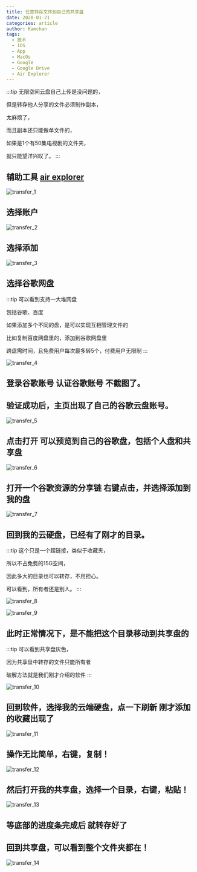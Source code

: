 ```yaml
---
title: 任意转存文件到自己的共享盘
date: 2020-01-21
categories: article
author: Kamchan
tags:
  - 技术
  - IOS
  - App
  - MacOs
  - Google
  - Google Drive
  - Air Explorer
---
```


:::tip
无限空间云盘自己上传是没问题的，

但是转存他人分享的文件必须制作副本，

太麻烦了，

而且副本还只能做单文件的，

如果是1个有50集电视剧的文件夹，

就只能望洋兴叹了。
:::

## 辅助工具 [air explorer](https://www.airexplorer.net/zh-cn/)

![transfer_1](https://kamchan.oss-cn-shenzhen.aliyuncs.com/technology/transfer/transfer_1.png)

## 选择账户

![transfer_2](https://kamchan.oss-cn-shenzhen.aliyuncs.com/technology/transfer/transfer_2.png)

## 选择添加

![transfer_3](https://kamchan.oss-cn-shenzhen.aliyuncs.com/technology/transfer/transfer_3.png)

## 选择谷歌网盘

:::tip
可以看到支持一大堆网盘

包括谷歌、百度

如果添加多个不同的盘，是可以实现互相管理文件的

比如复制百度网盘里的，添加到谷歌网盘里

跨盘需时间，且免费用户每次最多转5个，付费用户无限制
:::

![transfer_4](https://kamchan.oss-cn-shenzhen.aliyuncs.com/technology/transfer/transfer_4.png)

## 登录谷歌账号 认证谷歌账号 不截图了。

## 验证成功后，主页出现了自己的谷歌云盘账号。

![transfer_5](https://kamchan.oss-cn-shenzhen.aliyuncs.com/technology/transfer/transfer_5.png)

## 点击打开 可以预览到自己的谷歌盘，包括个人盘和共享盘

![transfer_6](https://kamchan.oss-cn-shenzhen.aliyuncs.com/technology/transfer/transfer_6.png)

## 打开一个谷歌资源的分享链 右键点击，并选择添加到我的盘

![transfer_7](https://kamchan.oss-cn-shenzhen.aliyuncs.com/technology/transfer/transfer_7.png)

## 回到我的云硬盘，已经有了刚才的目录。

:::tip
这个只是一个超链接，类似于收藏夹，

所以不占免费的15G空间，

因此多大的目录也可以转存，不用担心。

可以看到，所有者还是别人。
:::

![transfer_8](https://kamchan.oss-cn-shenzhen.aliyuncs.com/technology/transfer/transfer_8.png)

![transfer_9](https://kamchan.oss-cn-shenzhen.aliyuncs.com/technology/transfer/transfer_9.png)

## 此时正常情况下，是不能把这个目录移动到共享盘的

:::tip
可以看到共享盘灰色，

因为共享盘中转存的文件只能所有者

破解方法就是我们刚才介绍的软件
:::

![transfer_10](https://kamchan.oss-cn-shenzhen.aliyuncs.com/technology/transfer/transfer_10.png)

## 回到软件，选择我的云端硬盘，点一下刷新 刚才添加的收藏出现了

![transfer_11](https://kamchan.oss-cn-shenzhen.aliyuncs.com/technology/transfer/transfer_11.png)

## 操作无比简单，右键，复制！

![transfer_12](https://kamchan.oss-cn-shenzhen.aliyuncs.com/technology/transfer/transfer_12.png)

## 然后打开我的共享盘，选择一个目录，右键，粘贴！

![transfer_13](https://kamchan.oss-cn-shenzhen.aliyuncs.com/technology/transfer/transfer_13.png)

## 等底部的进度条完成后 就转存好了

## 回到共享盘，可以看到整个文件夹都在！

![transfer_14](https://kamchan.oss-cn-shenzhen.aliyuncs.com/technology/transfer/transfer_14.png)